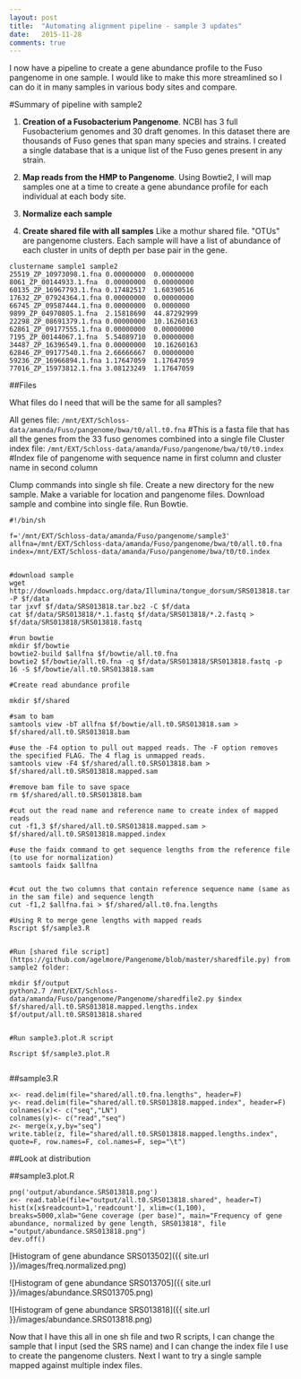 ```yaml
---
layout: post
title:  "Automating alignment pipeline - sample 3 updates"
date:   2015-11-28
comments: true
---
```


I now have a pipeline to create a gene abundance profile to the Fuso pangenome in one sample. I would like to make this more streamlined so I can do it in many samples in various body sites and compare.

#Summary of pipeline with sample2

1. **Creation of a Fusobacterium Pangenome**. NCBI has 3 full Fusobacterium genomes and 30 draft genomes. In this dataset there are thousands of Fuso genes that span many species and strains. I created a single database that is a unique list of the Fuso genes present in any strain.

2. **Map reads from the HMP to Pangenome**. Using Bowtie2, I will map samples one at a time to create a gene abundance profile for each individual at each body site.

3. **Normalize each sample**

4. **Create shared file with all samples** Like a mothur shared file. "OTUs" are pangenome clusters. Each sample will have a list of abundance of each cluster in units of depth per base pair in the gene.

~~~~
clustername	sample1	sample2
25519_ZP_10973098.1.fna	0.00000000	0.00000000
8061_ZP_00144933.1.fna	0.00000000	0.00000000
60135_ZP_16967793.1.fna	0.17482517	1.60390516
17632_ZP_07924364.1.fna	0.00000000	0.00000000
66745_ZP_09587444.1.fna	0.00000000	0.0000000
9899_ZP_04970805.1.fna	2.15818690	44.87292999
22298_ZP_08691379.1.fna	0.00000000	10.16260163
62861_ZP_09177555.1.fna	0.00000000	0.00000000
7195_ZP_00144067.1.fna	5.54089710	0.00000000
34487_ZP_16396549.1.fna	0.00000000	10.16260163
62846_ZP_09177540.1.fna	2.66666667	0.00000000
59236_ZP_16966894.1.fna	1.17647059	1.17647059
77016_ZP_15973812.1.fna	3.08123249	1.17647059

~~~~

##Files

What files do I need that will be the same for all samples?

All genes file: `/mnt/EXT/Schloss-data/amanda/Fuso/pangenome/bwa/t0/all.t0.fna`
#This is a fasta file that has all the genes from the 33 fuso genomes combined into a single file
Cluster index file: `/mnt/EXT/Schloss-data/amanda/Fuso/pangenome/bwa/t0/t0.index`
#Index file of pangenome with sequence name in first column and cluster name in second column

Clump commands into single sh file. Create a new directory for the new sample. Make a variable for location and pangenome files. Download sample and combine into single file. Run Bowtie.

~~~~
#!/bin/sh

f='/mnt/EXT/Schloss-data/amanda/Fuso/pangenome/sample3'
allfna=/mnt/EXT/Schloss-data/amanda/Fuso/pangenome/bwa/t0/all.t0.fna
index=/mnt/EXT/Schloss-data/amanda/Fuso/pangenome/bwa/t0/t0.index


#download sample
wget http://downloads.hmpdacc.org/data/Illumina/tongue_dorsum/SRS013818.tar.bz2 -P $f/data
tar jxvf $f/data/SRS013818.tar.bz2 -C $f/data
cat $f/data/SRS013818/*.1.fastq $f/data/SRS013818/*.2.fastq > $f/data/SRS013818/SRS013818.fastq

#run bowtie
mkdir $f/bowtie
bowtie2-build $allfna $f/bowtie/all.t0.fna
bowtie2 $f/bowtie/all.t0.fna -q $f/data/SRS013818/SRS013818.fastq -p 16 -S $f/bowtie/all.t0.SRS013818.sam 

#Create read abundance profile

mkdir $f/shared

#sam to bam 
samtools view -bT allfna $f/bowtie/all.t0.SRS013818.sam > $f/shared/all.t0.SRS013818.bam

#use the -F4 option to pull out mapped reads. The -F option removes the specified FLAG. The 4 flag is unmapped reads. 
samtools view -F4 $f/shared/all.t0.SRS013818.bam > $f/shared/all.t0.SRS013818.mapped.sam

#remove bam file to save space
rm $f/shared/all.t0.SRS013818.bam

#cut out the read name and reference name to create index of mapped reads
cut -f1,3 $f/shared/all.t0.SRS013818.mapped.sam > $f/shared/all.t0.SRS013818.mapped.index

#use the faidx command to get sequence lengths from the reference file (to use for normalization)
samtools faidx $allfna
  

#cut out the two columns that contain reference sequence name (same as in the sam file) and sequence length
cut -f1,2 $allfna.fai > $f/shared/all.t0.fna.lengths

#Using R to merge gene lengths with mapped reads
Rscript $f/sample3.R


#Run [shared file script](https://github.com/agelmore/Pangenome/blob/master/sharedfile.py) from sample2 folder:

mkdir $f/output
python2.7 /mnt/EXT/Schloss-data/amanda/Fuso/pangenome/Pangenome/sharedfile2.py $index $f/shared/all.t0.SRS013818.mapped.lengths.index $f/output/all.t0.SRS013818.shared


#Run sample3.plot.R script

Rscript $f/sample3.plot.R


~~~~

##sample3.R

~~~~
x<- read.delim(file="shared/all.t0.fna.lengths", header=F)
y<- read.delim(file="shared/all.t0.SRS013818.mapped.index", header=F)
colnames(x)<- c("seq","LN")
colnames(y)<- c("read","seq")
z<- merge(x,y,by="seq")
write.table(z, file="shared/all.t0.SRS013818.mapped.lengths.index", quote=F, row.names=F, col.names=F, sep="\t")
~~~~


##Look at distribution

##sample3.plot.R

~~~~
png('output/abundance.SRS013818.png')
x<- read.table(file="output/all.t0.SRS013818.shared", header=T)
hist(x[x$readcount>1,'readcount'], xlim=c(1,100), breaks=5000,xlab="Gene coverage (per base)", main="Frequency of gene abundance, normalized by gene length, SRS013818", file ="output/abundance.SRS013818.png")
dev.off()

~~~~

[Histogram of gene abundance SRS013502]({{ site.url }}/images/freq.normalized.png)



![Histogram of gene abundance SRS013705]({{ site.url }}/images/abundance.SRS013705.png)


![Histogram of gene abundance SRS013818]({{ site.url }}/images/abundance.SRS013818.png)


Now that I have this all in one sh file and two R scripts, I can change the sample that I input (sed the SRS name) and I can change the index file I use to create the pangenome clusters. Next I want to try a single sample mapped against multiple index files.






